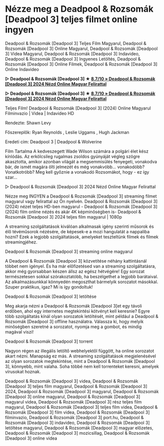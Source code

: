 # Nézze meg a Deadpool & Rozsomák [Deadpool 3] teljes filmet online ingyen

Deadpool & Rozsomák [Deadpool 3] Teljes Film Magyarul, Deadpool & Rozsomák [Deadpool 3] Online Magyarul, Deadpool & Rozsomák [Deadpool 3] Videa Magyarul, Deadpool & Rozsomák [Deadpool 3] Indavideo, Deadpool & Rozsomák [Deadpool 3] Ingyenes Letöltés, Deadpool & Rozsomák [Deadpool 3] Online Filmek, Deadpool & Rozsomák [Deadpool 3] Online Indavideo

**▷ Deadpool & Rozsomák [Deadpool 3] ★ [8.7/10 » Deadpool & Rozsomák [Deadpool 3] 2024 Nézd Online Magyar Felirattal](https://is.gd/Xd9CK1)**

**▷ Deadpool & Rozsomák [Deadpool 3] ★ [8.7/10 » Deadpool & Rozsomák [Deadpool 3] 2024 Nézd Online Magyar Felirattal](https://is.gd/Xd9CK1)**

Teljes Film! Deadpool & Rozsomák [Deadpool 3] (2024) Online Magyarul Filminvazio | Videa | Indavideo HD

Rendezte: Shawn Levy

Főszereplők: Ryan Reynolds , Leslie Uggams , Hugh Jackman

Eredeti cím: Deadpool 3 | Deadpool & Wolverine

Film Tartalma
A kedveszegett Wade Wilson számára a polgári élet kész kínlódás. Az erkölcsileg rugalmas zsoldos gyúnyáját végleg szögre akasztotta, amikor azonban világát a megsemmisülés fenyegeti, vonakodva bár, de ismét magára ölti jelmezét és még vonakvóbb… vonakodóbb? Vonatkotróbb? Meg kell győznie a vonakodó Rozsomákot, hogy - ez így szar...

▷ Deadpool & Rozsomák [Deadpool 3] 2024 Nézd Online Magyar Felirattal

Nézze meg INGYEN a Deadpool & Rozsomák [Deadpool 3] streaming filmet magyarul vagy felirattal az Ön nyelvén. Deadpool & Rozsomák [Deadpool 3] (2024) nézet teljes HD-ben magyarul - Deadpool & Rozsomák [Deadpool 3] (2024) film online nézés és akár 4K képminőségben is- Deadpool & Rozsomák [Deadpool 3] 2024 teljes film magyarul | 1080p

A streaming szolgáltatások kiválóan alkalmasak igény szerinti műsorok és élő tévéműsorok nézésére, de képesek-e a mozi hangulatát a nappaliba hozni? Ezek a legjobb szolgáltatások, amelyeket teszteltünk filmek és filmek streamingjéhez.

Deadpool & Rozsomák [Deadpool 3] streaming online magyarul

A Deadpool & Rozsomák [Deadpool 3] közvetítése néhány kattintásnál többet nem igényel. És ha már előfizetésed van a streaming szolgáltatásra, akkor még gyorsabban készen állsz az egész hétvégére! Egy sorozat természetesen sokkal szórakoztatóbb, ha beszélgethet a legjobb barátaival. Az alkalmazásunkkal könnyedén megoszthat bármelyik sorozatot másokkal. Szuper praktikus, igaz? Mi is így gondoltuk!

Deadpool & Rozsomák [Deadpool 3] letöltése

Meg akarja nézni a Deadpool & Rozsomák [Deadpool 3]et egy távoli erdőben, ahol egy internetes megtekintési kötvényt kell keresnie? Egyre több szolgáltatás kínál olyan sorozatok letöltését, mint például a Deadpool & Rozsomák [Deadpool 3] offline használatra. Válassza ki, hogy melyik minőségben szeretné a sorozatot, nyomja meg a gombot, és mindig magával viszi!

Deadpool & Rozsomák [Deadpool 3] torrent

Nagyon régen az illegális letöltő webhelyektől függött, ha online sorozatot akart nézni. Manapság ez más. A streaming szolgáltatások megjelenésével az olyan sorozatok megtekintése, mint a Deadpool & Rozsomák [Deadpool 3], könnyebb, mint valaha. Soha többé nem kell torrenteket keresni, amelyek vírusokat hoznak.

Deadpool & Rozsomák [Deadpool 3] videa, Deadpool & Rozsomák [Deadpool 3] teljes film magyarul, Deadpool & Rozsomák [Deadpool 3] 2024, Deadpool & Rozsomák [Deadpool 3] magyarul, Deadpool & Rozsomák [Deadpool 3] online magyarul, Deadpool & Rozsomák [Deadpool 3] magyarul videa, Deadpool & Rozsomák [Deadpool 3] rész teljes film magyarul, Deadpool & Rozsomák [Deadpool 3] teljes film videa, Deadpool & Rozsomák [Deadpool 3] film videa, Deadpool & Rozsomák [Deadpool 3] filminvazio, Deadpool & Rozsomák [Deadpool 3] port.hu, Deadpool & Rozsomák [Deadpool 3] indavideo, Deadpool & Rozsomák [Deadpool 3] letöltése magyarul, Deadpool & Rozsomák [Deadpool 3] magyar előzetes, Deadpool & Rozsomák [Deadpool 3] mozicsillag, Deadpool & Rozsomák [Deadpool 3] online videa

